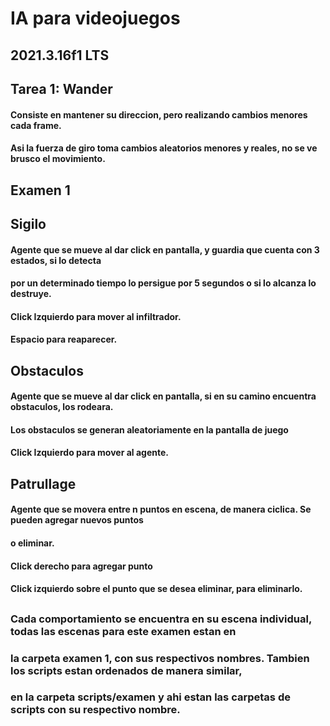 # IA para videojuegos
## 2021.3.16f1 LTS
## 
## Tarea 1: Wander
#### Consiste en mantener su direccion, pero realizando cambios menores cada frame. 
#### Asi la fuerza de giro toma cambios aleatorios menores y reales, no se ve brusco el movimiento.
## 
## Examen 1 
## Sigilo 
#### Agente que se mueve al dar click en pantalla, y guardia que cuenta con 3 estados, si lo detecta
#### por un determinado tiempo lo persigue por 5 segundos o si lo alcanza lo destruye.
#### Click Izquierdo para mover al infiltrador.
#### Espacio para reaparecer.  
## Obstaculos
#### Agente que se mueve al dar click en pantalla, si en su camino encuentra obstaculos, los rodeara.
#### Los obstaculos se generan aleatoriamente en la pantalla de juego
#### Click Izquierdo para mover al agente.
## Patrullage
#### Agente que se movera entre n puntos en escena, de manera ciclica. Se pueden agregar nuevos puntos
#### o eliminar. 
#### Click derecho para agregar punto
#### Click izquierdo sobre el punto que se desea eliminar, para eliminarlo.
##
##
### Cada comportamiento se encuentra en su escena individual, todas las escenas para este examen estan en 
### la carpeta examen 1, con sus respectivos nombres. Tambien los scripts estan ordenados de manera similar,
### en la carpeta scripts/examen y ahi estan las carpetas de scripts con su respectivo nombre. 